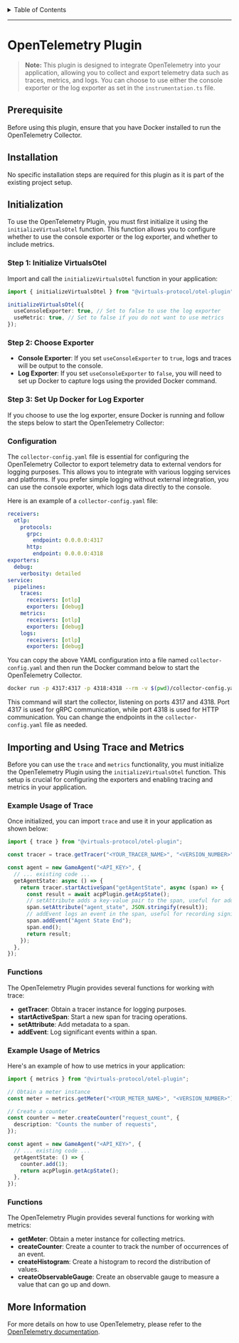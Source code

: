 <details>
<summary>Table of Contents</summary>

- [OpenTelemetry Plugin](#opentelemetry-plugin)
  - [Prerequisite](#prerequisite)
  - [Installation](#installation)
  - [Initialization](#initialization)
  - [Importing and Using Trace and Metrics](#importing-and-using-trace-and-metrics)
  - [More Information](#more-information)

</details>

---

# OpenTelemetry Plugin

> **Note:** This plugin is designed to integrate OpenTelemetry into your application, allowing you to collect and export telemetry data such as traces, metrics, and logs. You can choose to use either the console exporter or the log exporter as set in the `instrumentation.ts` file.

## Prerequisite

Before using this plugin, ensure that you have Docker installed to run the OpenTelemetry Collector.

## Installation

No specific installation steps are required for this plugin as it is part of the existing project setup.

## Initialization

To use the OpenTelemetry Plugin, you must first initialize it using the `initializeVirtualsOtel` function. This function allows you to configure whether to use the console exporter or the log exporter, and whether to include metrics.

### Step 1: Initialize VirtualsOtel

Import and call the `initializeVirtualsOtel` function in your application:

```typescript
import { initializeVirtualsOtel } from "@virtuals-protocol/otel-plugin";

initializeVirtualsOtel({
  useConsoleExporter: true, // Set to false to use the log exporter
  useMetric: true, // Set to false if you do not want to use metrics
});
```

### Step 2: Choose Exporter

- **Console Exporter**: If you set `useConsoleExporter` to `true`, logs and traces will be output to the console.
- **Log Exporter**: If you set `useConsoleExporter` to `false`, you will need to set up Docker to capture logs using the provided Docker command.

### Step 3: Set Up Docker for Log Exporter

If you choose to use the log exporter, ensure Docker is running and follow the steps below to start the OpenTelemetry Collector:

### Configuration

The `collector-config.yaml` file is essential for configuring the OpenTelemetry Collector to export telemetry data to external vendors for logging purposes. This allows you to integrate with various logging services and platforms. If you prefer simple logging without external integration, you can use the console exporter, which logs data directly to the console.

Here is an example of a `collector-config.yaml` file:

```yaml
receivers:
  otlp:
    protocols:
      grpc:
        endpoint: 0.0.0.0:4317
      http:
        endpoint: 0.0.0.0:4318
exporters:
  debug:
    verbosity: detailed
service:
  pipelines:
    traces:
      receivers: [otlp]
      exporters: [debug]
    metrics:
      receivers: [otlp]
      exporters: [debug]
    logs:
      receivers: [otlp]
      exporters: [debug]
```

You can copy the above YAML configuration into a file named `collector-config.yaml` and then run the Docker command below to start the OpenTelemetry Collector.

```bash
docker run -p 4317:4317 -p 4318:4318 --rm -v $(pwd)/collector-config.yaml:/etc/otelcol/config.yaml otel/opentelemetry-collector
```

This command will start the collector, listening on ports 4317 and 4318. Port 4317 is used for gRPC communication, while port 4318 is used for HTTP communication. You can change the endpoints in the `collector-config.yaml` file as needed.

## Importing and Using Trace and Metrics

Before you can use the `trace` and `metrics` functionality, you must initialize the OpenTelemetry Plugin using the `initializeVirtualsOtel` function. This setup is crucial for configuring the exporters and enabling tracing and metrics in your application.

### Example Usage of Trace

Once initialized, you can import `trace` and use it in your application as shown below:

```typescript
import { trace } from "@virtuals-protocol/otel-plugin";

const tracer = trace.getTracer("<YOUR_TRACER_NAME>", "<VERSION_NUMBER>");

const agent = new GameAgent("<API_KEY>", {
  // ... existing code ...
  getAgentState: async () => {
    return tracer.startActiveSpan("getAgentState", async (span) => {
      const result = await acpPlugin.getAcpState();
      // setAttribute adds a key-value pair to the span, useful for adding metadata
      span.setAttribute("agent_state", JSON.stringify(result));
      // addEvent logs an event in the span, useful for recording significant occurrences
      span.addEvent("Agent State End");
      span.end();
      return result;
    });
  },
});
```

### Functions

The OpenTelemetry Plugin provides several functions for working with trace:

- **getTracer**: Obtain a tracer instance for logging purposes.
- **startActiveSpan**: Start a new span for tracing operations.
- **setAttribute**: Add metadata to a span.
- **addEvent**: Log significant events within a span.

### Example Usage of Metrics

Here's an example of how to use metrics in your application:

```typescript
import { metrics } from "@virtuals-protocol/otel-plugin";

// Obtain a meter instance
const meter = metrics.getMeter("<YOUR_METER_NAME>", "<VERSION_NUMBER>");

// Create a counter
const counter = meter.createCounter("request_count", {
  description: "Counts the number of requests",
});

const agent = new GameAgent("<API_KEY>", {
  // ... existing code ...
  getAgentState: () => {
    counter.add(1);
    return acpPlugin.getAcpState();
  },
});
```

### Functions

The OpenTelemetry Plugin provides several functions for working with metrics:

- **getMeter**: Obtain a meter instance for collecting metrics.
- **createCounter**: Create a counter to track the number of occurrences of an event.
- **createHistogram**: Create a histogram to record the distribution of values.
- **createObservableGauge**: Create an observable gauge to measure a value that can go up and down.

## More Information

For more details on how to use OpenTelemetry, please refer to the [OpenTelemetry documentation](https://opentelemetry.io/docs/).
